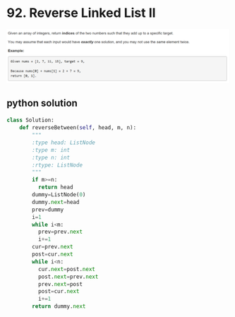 # 92. Reverse Linked List II
<img src="https://github.com/vampire1996/-leetcode/blob/master/Problems/1-100/1.TwoSum/problem.png "/>

## python solution
```python
class Solution:
    def reverseBetween(self, head, m, n):
        """
        :type head: ListNode
        :type m: int
        :type n: int
        :rtype: ListNode
        """
        if m>=n:
          return head
        dummy=ListNode(0)
        dummy.next=head
        prev=dummy
        i=1
        while i<m:
          prev=prev.next
          i+=1
        cur=prev.next
        post=cur.next
        while i<n:
          cur.next=post.next
          post.next=prev.next
          prev.next=post
          post=cur.next
          i+=1   
        return dummy.next
```
